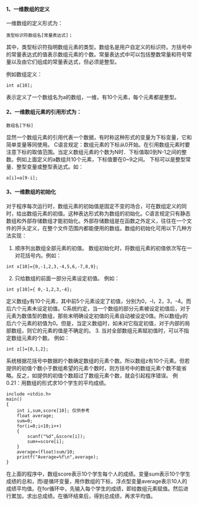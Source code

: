 #### 1、一维数组的定义

一维数组的定义形式为：
```  
类型标识符数组名[常量表达式]；
```

其中，类型标识符指明数组元素的类型。数组名是用户自定义的标识符。方括号中的常量表达式的值表示数组元素的个数。常量表达式中可以包括整数常量和符号常量以及由它们组成的常量表达式，但必须是整型。

例如数组定义：
```  
int a[10];
```

表示定义了一个数组名为a的数组，一维，有10个元素，每个元素都是整型。

#### 2、一维数组元素的引用形式为：

```  
数组名[下标]
```

显然一个数组元素的引用代表一个数据，有时称这种形式的变量为下标变量，它和简单变量等同使用。
C语言规定：数组元素的下标从0开始。在引用数组元素时要注意下标的取值范围。当定义数组元素的个数为N时．下标值取0到N-1之间的整数。例如上面定义的a数组共10个元素，下标值要在0~9之间。
下标可以是整型常量、整型变量或整型表达式。如：
```  
a[i]=a[9-i];
```

#### 3、一维数组的初始化

对于程序每次运行时，数组元素的初始值是固定不变的场合，可在数组定义的同时，给出数组元素的初值。这种表达形式称为数组的初始化。C语言规定只有静态数组和外部存储数组才能初始化。外部存储数组是在函数之外定义，往往在一个文件的开头定义，在整个文件范围内都能便用的数组。数组的初始化可用以下几种方法实现：

1. 顺序列出数组全部元素的初值。
数组初始化时，将数组元素的初值依次写在一对花括号内。例如：
```  
int x[10]={0,-1,2,3,-4,5,6,-7,8,9};
```

2. 只给数组的前面一部分元素设定初值。
例如：
```  
int y[10]={ 0,-1,2,3,-4};
```
定义数组y有10个元素，其中前5个元素设定了初值，分别为0，-l，2，3，-4。而后六个元素未设定初值。C系统约定，当一个数组的部分元素被设定初值后，对于元素为数值型的数组，那些末明确设定初值的元素自动被设定0值。所以数组y的后六个元素的初值为0。但是，当定义数组时，如未对它指定初值，对于内部的局部数组，则它的元素的值是不确定的。
3. 当对全部数组元素赋初值时，可以不指定数组元素的个数。
例如：
```  
int z[]={0,1,2};
```
系统根据花括号中数据的个数确定数组的元素个数。所以数组z有10个元素。但若提供的初值个数小于数组希望的元素个数时，则方括号中的数组元素个数不能省略。反之，如提供的初值个数超过了数组元素个数，就会引起程序错误。
例0.21：用数组的形式求10个学生的平均成绩。
```  
include <stdio.h>
main()
{
	int i,sum,score[10]; 仅供参考
	float average;
	sum=0;
	for(i=0;i<10;i++)
	{
		scanf("%d",&score[i]);
		sum+=score[i];
	}
	average=(float)sum/10;
	printf("Average=%f\n",average);
}
```
在上面的程序中，数组score表示10个学生每个人的成绩。变量sum表示10个学生成绩的总和，而i是循环变量，用作数组的下标，浮点型变量average表示10人的成绩平均值。在for循环中，先输入每个学生的成绩，即给数组元素赋值。然后进行累加，求出总成绩。在循环结束后，得到总成绩，再求平均值。

